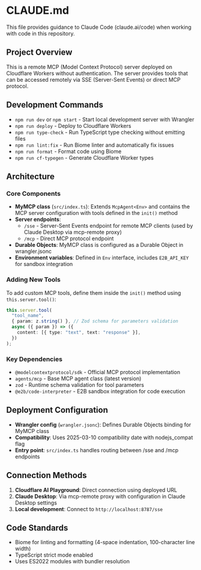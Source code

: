 # CLAUDE.md

This file provides guidance to Claude Code (claude.ai/code) when working with code in this repository.

## Project Overview

This is a remote MCP (Model Context Protocol) server deployed on Cloudflare Workers without authentication. The server provides tools that can be accessed remotely via SSE (Server-Sent Events) or direct MCP protocol.

## Development Commands

- `npm run dev` or `npm start` - Start local development server with Wrangler
- `npm run deploy` - Deploy to Cloudflare Workers
- `npm run type-check` - Run TypeScript type checking without emitting files
- `npm run lint:fix` - Run Biome linter and automatically fix issues
- `npm run format` - Format code using Biome
- `npm run cf-typegen` - Generate Cloudflare Worker types

## Architecture

### Core Components

- **MyMCP class** (`src/index.ts`): Extends `McpAgent<Env>` and contains the MCP server configuration with tools defined in the `init()` method
- **Server endpoints**:
  - `/sse` - Server-Sent Events endpoint for remote MCP clients (used by Claude Desktop via mcp-remote proxy)
  - `/mcp` - Direct MCP protocol endpoint
- **Durable Objects**: MyMCP class is configured as a Durable Object in wrangler.jsonc
- **Environment variables**: Defined in `Env` interface, includes `E2B_API_KEY` for sandbox integration

### Adding New Tools

To add custom MCP tools, define them inside the `init()` method using `this.server.tool()`:

```typescript
this.server.tool(
  "tool_name",
  { param: z.string() }, // Zod schema for parameters validation
  async ({ param }) => ({
    content: [{ type: "text", text: "response" }],
  })
);
```

### Key Dependencies

- `@modelcontextprotocol/sdk` - Official MCP protocol implementation
- `agents/mcp` - Base MCP agent class (latest version)
- `zod` - Runtime schema validation for tool parameters
- `@e2b/code-interpreter` - E2B sandbox integration for code execution

## Deployment Configuration

- **Wrangler config** (`wrangler.jsonc`): Defines Durable Objects binding for MyMCP class
- **Compatibility**: Uses 2025-03-10 compatibility date with nodejs_compat flag
- **Entry point**: `src/index.ts` handles routing between /sse and /mcp endpoints

## Connection Methods

1. **Cloudflare AI Playground**: Direct connection using deployed URL
2. **Claude Desktop**: Via mcp-remote proxy with configuration in Claude Desktop settings
3. **Local development**: Connect to `http://localhost:8787/sse`

## Code Standards

- Biome for linting and formatting (4-space indentation, 100-character line width)
- TypeScript strict mode enabled
- Uses ES2022 modules with bundler resolution